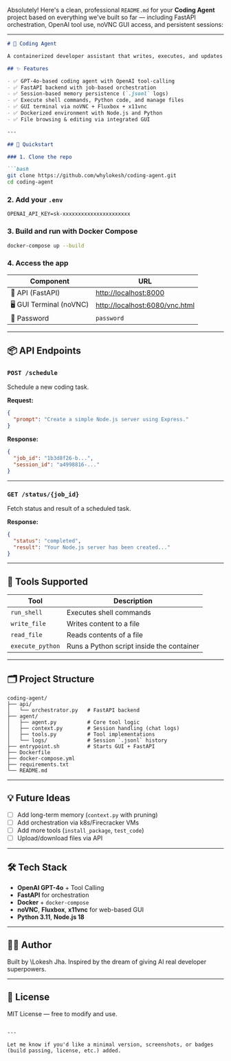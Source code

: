Absolutely! Here's a clean, professional `README.md` for your **Coding Agent** project based on everything we've built so far — including FastAPI orchestration, OpenAI tool use, noVNC GUI access, and persistent sessions:

---

````markdown
# 🧠 Coding Agent

A containerized developer assistant that writes, executes, and updates code through OpenAI's function calling. It supports shell commands, file I/O, Python code execution, persistent memory via sessions, and a browser-accessible GUI terminal using noVNC.

## ✨ Features

- ✅ GPT-4o-based coding agent with OpenAI tool-calling
- ✅ FastAPI backend with job-based orchestration
- ✅ Session-based memory persistence (`.jsonl` logs)
- ✅ Execute shell commands, Python code, and manage files
- ✅ GUI terminal via noVNC + Fluxbox + x11vnc
- ✅ Dockerized environment with Node.js and Python
- ✅ File browsing & editing via integrated GUI

---

## 🚀 Quickstart

### 1. Clone the repo

```bash
git clone https://github.com/whylokesh/coding-agent.git
cd coding-agent
````

### 2. Add your `.env`

```env
OPENAI_API_KEY=sk-xxxxxxxxxxxxxxxxxxxxxx
```

### 3. Build and run with Docker Compose

```bash
docker-compose up --build
```

### 4. Access the app

| Component                | URL                                                              |
| ------------------------ | ---------------------------------------------------------------- |
| 🧠 API (FastAPI)         | [http://localhost:8000](http://localhost:8000)                   |
| 🖥️ GUI Terminal (noVNC) | [http://localhost:6080/vnc.html](http://localhost:6080/vnc.html) |
| 🔐 Password              | `password`                                                       |

---

## 📦 API Endpoints

### `POST /schedule`

Schedule a new coding task.

**Request:**

```json
{
  "prompt": "Create a simple Node.js server using Express."
}
```

**Response:**

```json
{
  "job_id": "1b3d8f26-b...",
  "session_id": "a4998816-..."
}
```

---

### `GET /status/{job_id}`

Fetch status and result of a scheduled task.

**Response:**

```json
{
  "status": "completed",
  "result": "Your Node.js server has been created..."
}
```

---

## 🧰 Tools Supported

| Tool             | Description                               |
| ---------------- | ----------------------------------------- |
| `run_shell`      | Executes shell commands                   |
| `write_file`     | Writes content to a file                  |
| `read_file`      | Reads contents of a file                  |
| `execute_python` | Runs a Python script inside the container |

---

## 🗂️ Project Structure

```
coding-agent/
├── api/
│   └── orchestrator.py   # FastAPI backend
├── agent/
│   ├── agent.py          # Core tool logic
│   ├── context.py        # Session handling (chat logs)
│   ├── tools.py          # Tool implementations
│   └── logs/             # Session `.jsonl` history
├── entrypoint.sh         # Starts GUI + FastAPI
├── Dockerfile
├── docker-compose.yml
├── requirements.txt
└── README.md
```

---

## 💡 Future Ideas

* [ ] Add long-term memory (`context.py` with pruning)
* [ ] Add orchestration via k8s/Firecracker VMs
* [ ] Add more tools (`install_package`, `test_code`)
* [ ] Upload/download files via API

---

## 🛠️ Tech Stack

* **OpenAI GPT-4o** + Tool Calling
* **FastAPI** for orchestration
* **Docker** + `docker-compose`
* **noVNC**, **Fluxbox**, **x11vnc** for web-based GUI
* **Python 3.11**, **Node.js 18**

---

## 🧑‍💻 Author

Built by \Lokesh Jha. Inspired by the dream of giving AI real developer superpowers.

---

## 📜 License

MIT License — free to modify and use.

```

---

Let me know if you'd like a minimal version, screenshots, or badges (build passing, license, etc.) added.
```

